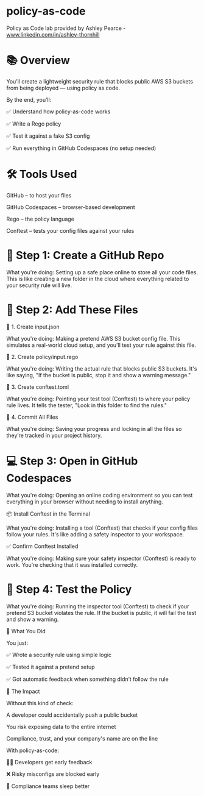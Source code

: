 # policy-as-code
Policy as Code lab provided by Ashley Pearce - www.linkedin.com/in/ashley-thornhill


# 📚 Overview

You’ll create a lightweight security rule that blocks public AWS S3 buckets from being deployed — using policy as code.

By the end, you’ll:

✅ Understand how policy-as-code works

✅ Write a Rego policy

✅ Test it against a fake S3 config

✅ Run everything in GitHub Codespaces (no setup needed)

# 🛠️ Tools Used

GitHub – to host your files

GitHub Codespaces – browser-based development

Rego – the policy language

Conftest – tests your config files against your rules

# 🚀 Step 1: Create a GitHub Repo

What you're doing: Setting up a safe place online to store all your code files. This is like creating a new folder in the cloud where everything related to your security rule will live.

# 📂 Step 2: Add These Files

🔸 1. Create input.json

What you're doing: Making a pretend AWS S3 bucket config file. This simulates a real-world cloud setup, and you'll test your rule against this file.

🔸 2. Create policy/input.rego

What you're doing: Writing the actual rule that blocks public S3 buckets. It's like saying, "If the bucket is public, stop it and show a warning message."

🔸 3. Create conftest.toml

What you're doing: Pointing your test tool (Conftest) to where your policy rule lives. It tells the tester, "Look in this folder to find the rules."

🔸 4. Commit All Files

What you're doing: Saving your progress and locking in all the files so they’re tracked in your project history.

# 💻 Step 3: Open in GitHub Codespaces

What you're doing: Opening an online coding environment so you can test everything in your browser without needing to install anything.

📦 Install Conftest in the Terminal

What you're doing: Installing a tool (Conftest) that checks if your config files follow your rules. It's like adding a safety inspector to your workspace.

✅ Confirm Conftest Installed

What you're doing: Making sure your safety inspector (Conftest) is ready to work. You're checking that it was installed correctly.

# 🧪 Step 4: Test the Policy

What you're doing: Running the inspector tool (Conftest) to check if your pretend S3 bucket violates the rule. If the bucket is public, it will fail the test and show a warning.

🌟 What You Did

You just:

✅ Wrote a security rule using simple logic

✅ Tested it against a pretend setup

✅ Got automatic feedback when something didn’t follow the rule

🔐 The Impact

Without this kind of check:

A developer could accidentally push a public bucket

You risk exposing data to the entire internet

Compliance, trust, and your company's name are on the line

With policy-as-code:

👨‍💻 Developers get early feedback

❌ Risky misconfigs are blocked early

🛌 Compliance teams sleep better



